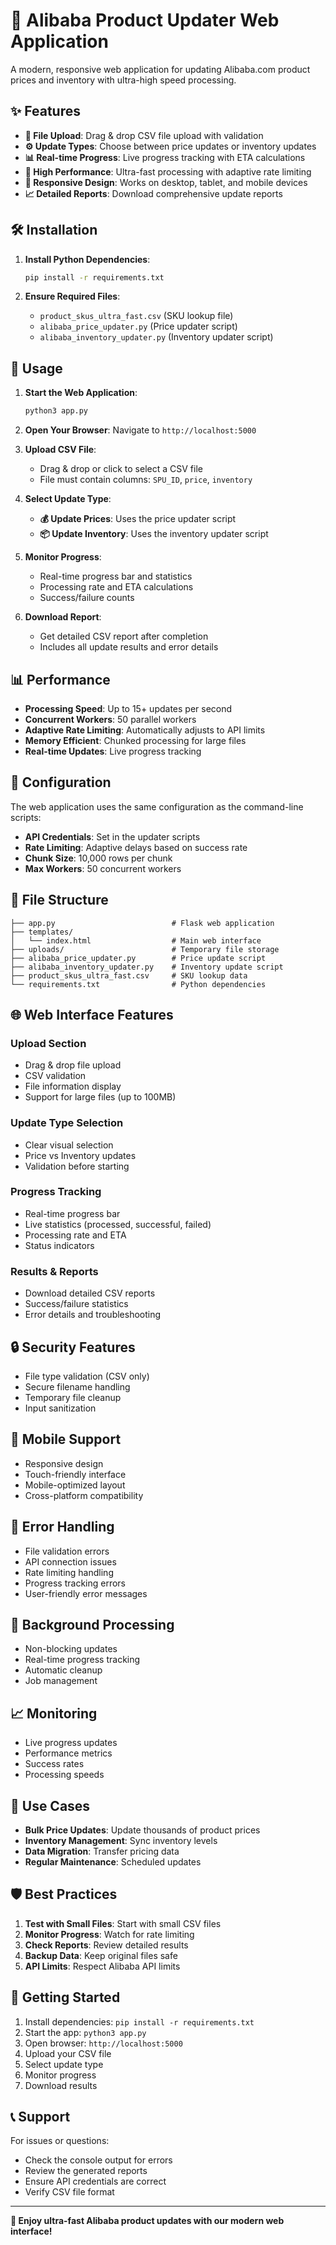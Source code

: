 # 🚀 Alibaba Product Updater Web Application

A modern, responsive web application for updating Alibaba.com product prices and inventory with ultra-high speed processing.

## ✨ Features

- **📁 File Upload**: Drag & drop CSV file upload with validation
- **⚙️ Update Types**: Choose between price updates or inventory updates
- **📊 Real-time Progress**: Live progress tracking with ETA calculations
- **🎯 High Performance**: Ultra-fast processing with adaptive rate limiting
- **📱 Responsive Design**: Works on desktop, tablet, and mobile devices
- **📈 Detailed Reports**: Download comprehensive update reports

## 🛠️ Installation

1. **Install Python Dependencies**:
   ```bash
   pip install -r requirements.txt
   ```

2. **Ensure Required Files**:
   - `product_skus_ultra_fast.csv` (SKU lookup file)
   - `alibaba_price_updater.py` (Price updater script)
   - `alibaba_inventory_updater.py` (Inventory updater script)

## 🚀 Usage

1. **Start the Web Application**:
   ```bash
   python3 app.py
   ```

2. **Open Your Browser**:
   Navigate to `http://localhost:5000`

3. **Upload CSV File**:
   - Drag & drop or click to select a CSV file
   - File must contain columns: `SPU_ID`, `price`, `inventory`

4. **Select Update Type**:
   - **💰 Update Prices**: Uses the price updater script
   - **📦 Update Inventory**: Uses the inventory updater script

5. **Monitor Progress**:
   - Real-time progress bar and statistics
   - Processing rate and ETA calculations
   - Success/failure counts

6. **Download Report**:
   - Get detailed CSV report after completion
   - Includes all update results and error details

## 📊 Performance

- **Processing Speed**: Up to 15+ updates per second
- **Concurrent Workers**: 50 parallel workers
- **Adaptive Rate Limiting**: Automatically adjusts to API limits
- **Memory Efficient**: Chunked processing for large files
- **Real-time Updates**: Live progress tracking

## 🔧 Configuration

The web application uses the same configuration as the command-line scripts:

- **API Credentials**: Set in the updater scripts
- **Rate Limiting**: Adaptive delays based on success rate
- **Chunk Size**: 10,000 rows per chunk
- **Max Workers**: 50 concurrent workers

## 📁 File Structure

```
├── app.py                          # Flask web application
├── templates/
│   └── index.html                  # Main web interface
├── uploads/                        # Temporary file storage
├── alibaba_price_updater.py        # Price update script
├── alibaba_inventory_updater.py    # Inventory update script
├── product_skus_ultra_fast.csv     # SKU lookup data
└── requirements.txt                # Python dependencies
```

## 🌐 Web Interface Features

### Upload Section
- Drag & drop file upload
- CSV validation
- File information display
- Support for large files (up to 100MB)

### Update Type Selection
- Clear visual selection
- Price vs Inventory updates
- Validation before starting

### Progress Tracking
- Real-time progress bar
- Live statistics (processed, successful, failed)
- Processing rate and ETA
- Status indicators

### Results & Reports
- Download detailed CSV reports
- Success/failure statistics
- Error details and troubleshooting

## 🔒 Security Features

- File type validation (CSV only)
- Secure filename handling
- Temporary file cleanup
- Input sanitization

## 📱 Mobile Support

- Responsive design
- Touch-friendly interface
- Mobile-optimized layout
- Cross-platform compatibility

## 🚨 Error Handling

- File validation errors
- API connection issues
- Rate limiting handling
- Progress tracking errors
- User-friendly error messages

## 🔄 Background Processing

- Non-blocking updates
- Real-time progress tracking
- Automatic cleanup
- Job management

## 📈 Monitoring

- Live progress updates
- Performance metrics
- Success rates
- Processing speeds

## 🎯 Use Cases

- **Bulk Price Updates**: Update thousands of product prices
- **Inventory Management**: Sync inventory levels
- **Data Migration**: Transfer pricing data
- **Regular Maintenance**: Scheduled updates

## 🛡️ Best Practices

1. **Test with Small Files**: Start with small CSV files
2. **Monitor Progress**: Watch for rate limiting
3. **Check Reports**: Review detailed results
4. **Backup Data**: Keep original files safe
5. **API Limits**: Respect Alibaba API limits

## 🚀 Getting Started

1. Install dependencies: `pip install -r requirements.txt`
2. Start the app: `python3 app.py`
3. Open browser: `http://localhost:5000`
4. Upload your CSV file
5. Select update type
6. Monitor progress
7. Download results

## 📞 Support

For issues or questions:
- Check the console output for errors
- Review the generated reports
- Ensure API credentials are correct
- Verify CSV file format

---

**🎉 Enjoy ultra-fast Alibaba product updates with our modern web interface!**
